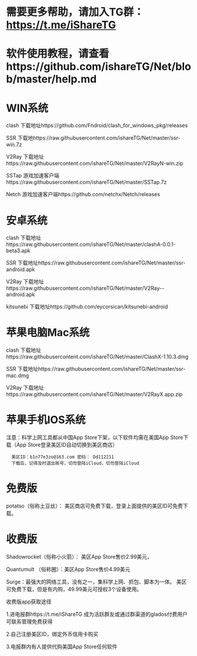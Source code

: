 # 需要更多帮助，请加入TG群：https://t.me/iShareTG
# 软件使用教程，请查看https://github.com/ishareTG/Net/blob/master/help.md

 # WIN系统

clash 下载地址https://github.com/Fndroid/clash_for_windows_pkg/releases

SSR   下载地https://raw.githubusercontent.com/ishareTG/Net/master/ssr-win.7z

V2Ray 下载地址https://raw.githubusercontent.com/ishareTG/Net/master/V2RayN-win.zip 

SSTap 游戏加速客户端https://raw.githubusercontent.com/ishareTG/Net/master/SSTap.7z

Netch 游戏加速客户端https://github.com/netchx/Netch/releases


# 安卓系统

clash 下载地址https://raw.githubusercontent.com/ishareTG/Net/master/clashA-0.0.1-beta3.apk

SSR   下载地址https://raw.githubusercontent.com/ishareTG/Net/master/ssr-android.apk

V2Ray 下载地址https://raw.githubusercontent.com/ishareTG/Net/master/V2Ray--android.apk

kitsunebi 下载地址https://github.com/eycorsican/kitsunebi-android


# 苹果电脑Mac系统

clash 下载地址https://raw.githubusercontent.com/ishareTG/Net/master/ClashX-1.10.3.dmg

SSR   下载地址https://raw.githubusercontent.com/ishareTG/Net/master/ssr-mac.dmg

V2Ray 下载地址https://raw.githubusercontent.com/ishareTG/Net/master/V2RayX.app.zip


# 苹果手机IOS系统

注意：科学上网工具都从中国App Store下架，以下软件均需在美国App Store下载（App Store登录美区ID自动切换到美区商店）
      
      美区ID：b1n77e3zo@163.com 密码： Dd112211
      下载后，记得及时退出账号，切勿登陆iCloud，切勿登陆iCloud
# 免费版      
potatso（俗称土豆丝）： 美区商店可免费下载，登录上面提供的美区ID可免费下载。

# 收费版

Shadowrocket（俗称小火箭）： 美区App Store售价2.99美元，

Quantumult （俗称圈）：美区App Store售价4.99美元

Surge：最强大的网络工具，没有之一，集科学上网、抓包、脚本为一体。 美区可免费下载，但是有内购，49.99美元可授权3个设备使用。

收费版app获取途径

1.进电报群https://t.me/iShareTG 成为活跃群友或通过群渠道的glados付费用户可联系管理免费获得

2.自己注册美区ID，绑定外币信用卡购买

3.电报群内有人提供代购美国App Store任何软件



